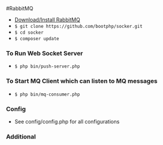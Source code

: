 


#RabbitMQ

- [Download/Install RabbitMQ](http://www.rabbitmq.com/download.html)
- ```$ git clone https://github.com/bootphp/socker.git ```
- ```$ cd socker```
- ``` $ composer update ```

### To Run Web Socket Server

- ```$ php bin/push-server.php ```

### To Start MQ Client which can listen to MQ messages

- ```$ php bin/mq-consumer.php ```

### Config
- See config/config.php for all configurations


### Additional
